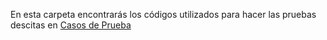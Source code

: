 En esta carpeta encontrarás los códigos utilizados para hacer las pruebas descitas en [Casos de Prueba](https://github.com/LucasApaCode/GRP-MODODIABLO-2024-PROYINF/wiki/Casos-de-Prueba)
